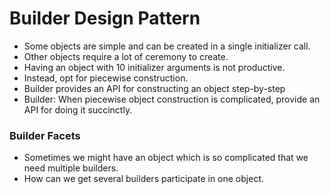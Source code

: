 # Builder Design Pattern

- Some objects are simple and can be created in a single initializer call.
- Other objects require a lot of ceremony to create.
- Having an object with 10 initializer arguments is not productive.
- Instead, opt for piecewise construction.
- Builder provides an API for constructing an object step-by-step
- Builder: When piecewise object construction is complicated, provide an API for doing it succinctly.

### Builder Facets

- Sometimes we might have an object which is so complicated that we need multiple builders.
- How can we get several builders participate in one object.